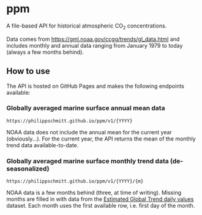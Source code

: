 # ppm
A file-based API for historical atmospheric CO<sub>2</sub> concentrations.

Data comes from https://gml.noaa.gov/ccgg/trends/gl_data.html and includes monthly and annual data ranging from January 1979 to today (always a few months behind).

## How to use
The API is hosted on GitHub Pages and makes the following endpoints available:

### Globally averaged marine surface annual mean data
`https://philippschmitt.github.io/ppm/v1/{YYYY}`

NOAA data does not include the annual mean for the current year (obviously...). For the current year, the API returns the mean of the monthly trend data available-to-date.

### Globally averaged marine surface monthly trend data (de-seasonalized)
`https://philippschmitt.github.io/ppm/v1/{YYYY}/{m}`

NOAA data is a few months behind (three, at time of writing). Missing months are filled in with data from the [Estimated Global Trend daily values](https://gml.noaa.gov/webdata/ccgg/trends/co2/co2_trend_gl.csv) dataset. Each month uses the first available row, i.e. first day of the month.
